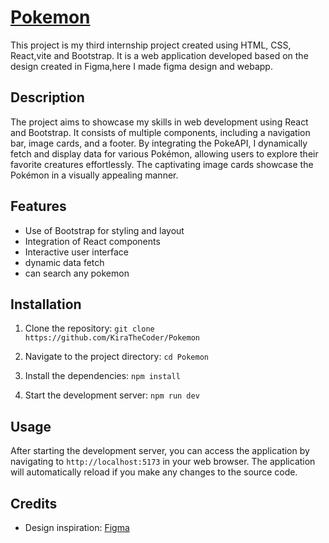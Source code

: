 # [Pokemon](https://pokemon-world-webapp.netlify.app/)

This project is my third internship project created using HTML, CSS, React,vite and Bootstrap. It is a web application developed based on the design created in Figma,here 
I made figma design and webapp.

## Description

The project aims to showcase my skills in web development using React and Bootstrap. It consists of multiple components, including a navigation bar, image cards, and a footer. By integrating the PokeAPI, I dynamically fetch and display data for various Pokémon, allowing users to explore their favorite creatures effortlessly. The captivating image cards showcase the Pokémon in a visually appealing manner.

## Features

- Use of Bootstrap for styling and layout
- Integration of React components
- Interactive user interface
- dynamic data fetch
- can search any pokemon 

## Installation

1. Clone the repository:
   `git clone https://github.com/KiraTheCoder/Pokemon`

2. Navigate to the project directory:
   `cd Pokemon`

3. Install the dependencies:
   `npm install`

4. Start the development server:
   `npm run dev`

## Usage

After starting the development server, you can access the application by navigating to `http://localhost:5173` in your web browser. The application will automatically reload if you make any changes to the source code.

## Credits

- Design inspiration: [Figma](https://www.figma.com/file/V88RKc0vTtfLHvyP6mFpmq/Pokemon-Web-App?type=design&node-id=0%3A1&mode=dev)

